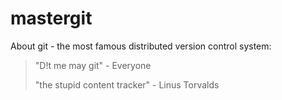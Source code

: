 # mastergit
About git - the most famous distributed version control system:
> "D!t me may git" - Everyone
>
> "the stupid content tracker" - Linus Torvalds
